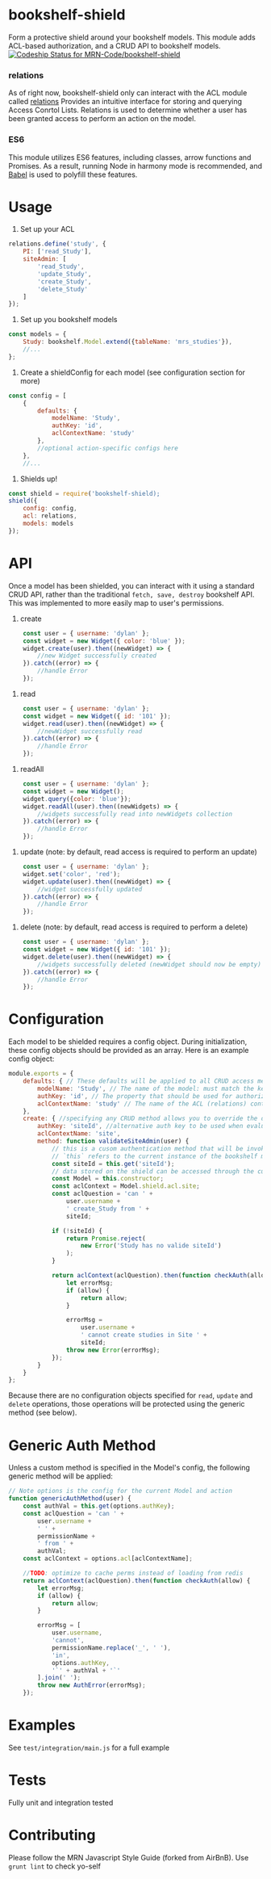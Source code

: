 # bookshelf-shield
Form a protective shield around your bookshelf models.
This module adds ACL-based authorization, and a CRUD API to bookshelf models. 
[ ![Codeship Status for MRN-Code/bookshelf-shield](https://codeship.com/projects/5003acd0-c992-0132-5525-0aefb56b1e0b/status?branch=master)](https://codeship.com/projects/75267)


### relations
As of right now, bookshelf-shield only can interact with the ACL module called [relations](https://github.com/carlos8f/node-relations)
Provides an intuitive interface for storing and querying Access Conrtol Lists.
Relations is used to determine whether a user has been granted access to perform an action on the model.

### ES6
This module utilizes ES6 features, including classes, arrow functions and Promises. As a result, running Node in harmony mode is recommended, and [Babel](https://babeljs.io) is used to polyfill these features.

# Usage
1. Set up your ACL
```js
relations.define('study', {
    PI: ['read_Study'],
    siteAdmin: [
        'read_Study',
        'update_Study',
        'create_Study',
        'delete_Study'
    ]
});
```
1. Set up you bookshelf models
```js
const models = {
    Study: bookshelf.Model.extend({tableName: 'mrs_studies'}),
    //...
};
```
1. Create a shieldConfig for each model (see configuration section for more)
```js
const config = [
    {
        defaults: {
            modelName: 'Study',
            authKey: 'id',
            aclContextName: 'study'
        },
        //optional action-specific configs here
    },
    //...
```
1. Shields up!
```js
const shield = require('bookshelf-shield);
shield({
    config: config,
    acl: relations,
    models: models
});
```

# API
Once a model has been shielded, you can interact with it using a standard CRUD API, rather than the traditional `fetch, save, destroy` bookshelf API. This was implemented to more easily map to user's permissions.

1. create
```js
    const user = { username: 'dylan' };
    const widget = new Widget({ color: 'blue' });
    widget.create(user).then((newWidget) => {
        //new Widget successfully created
    }).catch((error) => {
        //handle Error
    });
```
1. read
```js
    const user = { username: 'dylan' };
    const widget = new Widget({ id: '101' });
    widget.read(user).then((newWidget) => {
        //newWidget successfully read 
    }).catch((error) => {
        //handle Error
    });
```
1. readAll
```js
    const user = { username: 'dylan' };
    const widget = new Widget();
    widget.query({color: 'blue'});
    widget.readAll(user).then((newWidgets) => {
        //widgets successfully read into newWidgets collection
    }).catch((error) => {
        //handle Error
    });
```
1. update (note: by default, read access is required to perform an update)
```js
    const user = { username: 'dylan' };
    widget.set('color', 'red');
    widget.update(user).then((newWidget) => {
        //widget successfully updated
    }).catch((error) => {
        //handle Error
    });
```
1. delete (note: by default, read access is required to perform a delete)
```js
    const user = { username: 'dylan' };
    const widget = new Widget({ id: '101' });
    widget.delete(user).then((newWidget) => {
        //widgets successfully deleted (newWidget should now be empty)
    }).catch((error) => {
        //handle Error
    });
```

# Configuration
Each model to be shielded requires a config object. During initialization, these config objects should be provided as an array. Here is an example config object:
```js
module.exports = {
    defaults: { // These defaults will be applied to all CRUD access methods, unless overridden below.
        modelName: 'Study', // The name of the model: must match the key associated with the model in the models object passed to shield init.
        authKey: 'id', // The property that should be used for authorization.
        aclContextName: 'study' // The name of the ACL (relations) context to be used
    },
    create: { //specifying any CRUD method allows you to override the defaults secified above
        authKey: 'siteId', //alternative auth key to be used when evaluating create access
        aclContextName: 'site',
        method: function validateSiteAdmin(user) {
            // this is a cusom authentication method that will be invoked instead of the generic method. 
            // `this` refers to the current instance of the bookshelf model
            const siteId = this.get('siteId');
            // data stored on the shield can be accessed through the current object's constructor (the bookshelf Model).
            const Model = this.constructor;
            const aclContext = Model.shield.acl.site;
            const aclQuestion = 'can ' +
                user.username +
                ' create_Study from ' +
                siteId;

            if (!siteId) {
                return Promise.reject(
                    new Error('Study has no valide siteId')
                );
            }

            return aclContext(aclQuestion).then(function checkAuth(allow) {
                let errorMsg;
                if (allow) {
                    return allow;
                }

                errorMsg =
                    user.username +
                    ' cannot create studies in Site ' +
                    siteId;
                throw new Error(errorMsg);
            });
        }
    }
};

```
Because there are no configuration objects specified for `read`, `update` and `delete` operations, those operations will be protected using the generic method (see below).

# Generic Auth Method
Unless a custom method is specified in the Model's config, the following generic method will be applied:
```js
// Note options is the config for the current Model and action
function genericAuthMethod(user) {
    const authVal = this.get(options.authKey);
    const aclQuestion = 'can ' +
        user.username +
        ' ' +
        permissionName +
        ' from ' +
        authVal;
    const aclContext = options.acl[aclContextName];

    //TODO: optimize to cache perms instead of loading from redis
    return aclContext(aclQuestion).then(function checkAuth(allow) {
        let errorMsg;
        if (allow) {
            return allow;
        }

        errorMsg = [
            user.username,
            'cannot',
            permissionName.replace('_', ' '),
            'in',
            options.authKey,
            '`' + authVal + '`'
        ].join(' ');
        throw new AuthError(errorMsg);
    });
```

# Examples
See `test/integration/main.js` for a full example

# Tests
Fully unit and integration tested

# Contributing
Please follow the MRN Javascript Style Guide (forked from AirBnB). Use `grunt lint` to check yo-self
